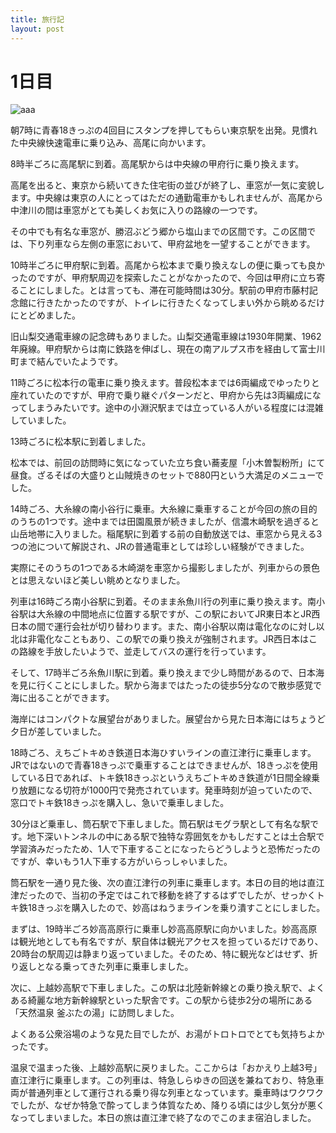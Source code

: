 ```yaml
---
title: 旅行記
layout: post
---
```


# 1日目
![aaa]()

朝7時に青春18きっぷの4回目にスタンプを押してもらい東京駅を出発。見慣れた中央線快速電車に乗り込み、高尾に向かいます。

8時半ごろに高尾駅に到着。高尾駅からは中央線の甲府行に乗り換えます。

高尾を出ると、東京から続いてきた住宅街の並びが終了し、車窓が一気に変貌します。中央線は東京の人にとってはただの通勤電車かもしれませんが、高尾から中津川の間は車窓がとても美しくお気に入りの路線の一つです。

その中でも有名な車窓が、勝沼ぶどう郷から塩山までの区間です。この区間では、下り列車なら左側の車窓において、甲府盆地を一望することができます。

10時半ごろに甲府駅に到着。高尾から松本まで乗り換えなしの便に乗っても良かったのですが、甲府駅周辺を探索したことがなかったので、今回は甲府に立ち寄ることにしました。とは言っても、滞在可能時間は30分。駅前の甲府市藤村記念館に行きたかったのですが、トイレに行きたくなってしまい外から眺めるだけにとどめました。

旧山梨交通電車線の記念碑もありました。山梨交通電車線は1930年開業、1962年廃線。甲府駅からは南に鉄路を伸ばし、現在の南アルプス市を経由して富士川町まで結んでいたようです。

11時ごろに松本行の電車に乗り換えます。普段松本までは6両編成でゆったりと座れていたのですが、甲府で乗り継ぐパターンだと、甲府から先は3両編成になってしまうみたいです。途中の小淵沢駅までは立っている人がいる程度には混雑していました。

13時ごろに松本駅に到着しました。

松本では、前回の訪問時に気になっていた立ち食い蕎麦屋「小木曽製粉所」にて昼食。ざるそばの大盛りと山賊焼きのセットで880円という大満足のメニューでした。

14時ごろ、大糸線の南小谷行に乗車。大糸線に乗車することが今回の旅の目的のうちの1つです。途中までは田園風景が続きましたが、信濃木崎駅を過ぎると山岳地帯に入りました。稲尾駅に到着する前の自動放送では、車窓から見える3つの池について解説され、JRの普通電車としては珍しい経験ができました。

実際にそのうちの1つである木崎湖を車窓から撮影しましたが、列車からの景色とは思えないほど美しい眺めとなりました。

列車は16時ごろ南小谷駅に到着。そのまま糸魚川行の列車に乗り換えます。南小谷駅は大糸線の中間地点に位置する駅ですが、この駅においてJR東日本とJR西日本の間で運行会社が切り替わります。また、南小谷駅以南は電化なのに対し以北は非電化なこともあり、この駅での乗り換えが強制されます。JR西日本はこの路線を手放したいようで、並走してバスの運行を行っています。

そして、17時半ごろ糸魚川駅に到着。乗り換えまで少し時間があるので、日本海を見に行くことにしました。駅から海まではたったの徒歩5分なので散歩感覚で海に出ることができます。

海岸にはコンパクトな展望台がありました。展望台から見た日本海にはちょうど夕日が差していました。

18時ごろ、えちごトキめき鉄道日本海ひすいラインの直江津行に乗車します。JRではないので青春18きっぷで乗車することはできませんが、18きっぷを使用している日であれば、トキ鉄18きっぷというえちごトキめき鉄道が1日間全線乗り放題になる切符が1000円で発売されています。発車時刻が迫っていたので、窓口でトキ鉄18きっぷを購入し、急いで乗車しました。

30分ほど乗車し、筒石駅で下車しました。筒石駅はモグラ駅として有名な駅です。地下深いトンネルの中にある駅で独特な雰囲気をかもしだすことは土合駅で学習済みだったため、1人で下車することになったらどうしようと恐怖だったのですが、幸いもう1人下車する方がいらっしゃいました。

筒石駅を一通り見た後、次の直江津行の列車に乗車します。本日の目的地は直江津だったので、当初の予定ではこれで移動を終了するはずでしたが、せっかくトキ鉄18きっぷを購入したので、妙高はねうまラインを乗り潰すことにしました。

まずは、19時半ごろ妙高高原行に乗車し妙高高原駅に向かいました。妙高高原は観光地としても有名ですが、駅自体は観光アクセスを担っているだけであり、20時台の駅周辺は静まり返っていました。そのため、特に観光などはせず、折り返しとなる乗ってきた列車に乗車しました。

次に、上越妙高駅で下車しました。この駅は北陸新幹線との乗り換え駅で、よくある綺麗な地方新幹線駅といった駅舎です。この駅から徒歩2分の場所にある「天然温泉 釜ぶたの湯」に訪問しました。

よくある公衆浴場のような見た目でしたが、お湯がトロトロでとても気持ちよかったです。

温泉で温まった後、上越妙高駅に戻りました。ここからは「おかえり上越3号」直江津行に乗車します。この列車は、特急しらゆきの回送を兼ねており、特急車両が普通列車として運行される乗り得な列車となっています。乗車時はワクワクでしたが、なぜか特急で酔ってしまう体質なため、降りる頃には少し気分が悪くなってしまいました。本日の旅は直江津で終了なのでこのまま宿泊しました。
